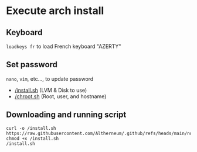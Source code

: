 # Execute arch install
## Keyboard
`loadkeys fr` to load French keyboard "AZERTY"

## Set password
`nano`, `vim`, etc..., to update password
- [/install.sh](/note/OS/Linux/Arch/install.sh) (LVM & Disk to use)
- [/chroot.sh](/note/OS/Linux/Arch/chroot.sh) (Root, user, and hostname)

## Downloading and running script
```
curl -o /install.sh https://raw.githubusercontent.com/Altherneum/.github/refs/heads/main/note/OS/Linux/Arch/install.sh
chmod +x /install.sh
/install.sh
```